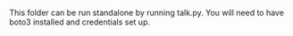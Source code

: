 This folder can be run standalone by running talk.py. You will need to have boto3 installed and credentials set up.
